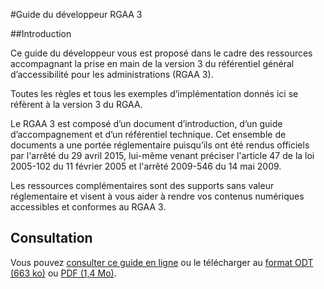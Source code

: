 #Guide du développeur RGAA 3

##Introduction

Ce guide du développeur vous est proposé dans le cadre des ressources accompagnant la prise en main de la version 3 du référentiel général d’accessibilité pour les administrations (RGAA 3).

Toutes les règles et tous les exemples d’implémentation donnés ici se réfèrent à la version 3 du RGAA.

Le RGAA 3 est composé d’un document d’introduction, d’un guide d’accompagnement et d’un référentiel technique. Cet ensemble de documents a une portée réglementaire puisqu’ils ont été rendus officiels par l'arrêté du 29 avril 2015, lui-même venant préciser l'article 47 de la loi 2005-102 du 11 février 2005 et l'arrêté 2009-546 du 14 mai 2009.

Les ressources complémentaires sont des supports sans valeur réglementaire et visent à vous aider à rendre vos contenus numériques accessibles et conformes au RGAA 3.

## Consultation

Vous pouvez [consulter ce guide en ligne](https://disic.github.io/guide-developpeur/) ou le télécharger au [format ODT (663 ko)](export/guide_developpeur.odt) ou [PDF (1,4 Mo)](export/guide_developpeur.pdf).

